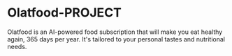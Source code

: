# Olatfood-PROJECT
Olatfood is an AI-powered food subscription that will make you eat healthy again, 365 days per year. It's tailored to your personal tastes and nutritional needs.
